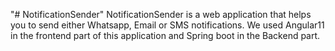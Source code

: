 "# NotificationSender" 
NotificationSender is a web application that helps you to send either Whatsapp, Email or SMS notifications.
We used Angular11 in the frontend part of this application and Spring boot in the Backend part.
